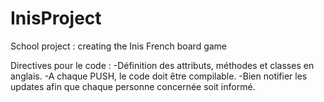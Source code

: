# InisProject
School project : creating the Inis French board game

Directives pour le code :
    -Définition des attributs, méthodes et classes en anglais.
    -A chaque PUSH, le code doit être compilable.
    -Bien notifier les updates afin que chaque personne concernée soit informé.